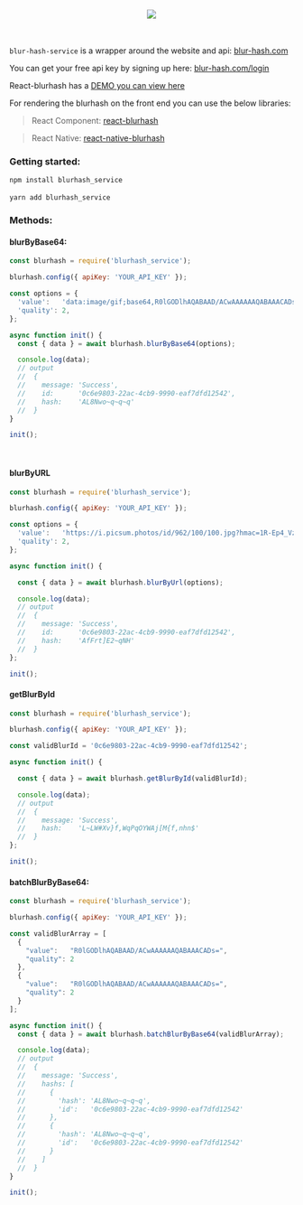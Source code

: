 <p align="center">
  <br>
  <img src="https://blur-hash.com/logo2.a7c40623.png">
  <br>
  <br>
  <br>
</p>

`blur-hash-service` is a wrapper around the website and api: [blur-hash.com](https://www.blur-hash.com)

You can get your free api key by signing up here: [blur-hash.com/login](https://blur-hash.com/#/login)

React-blurhash has a [DEMO you can view here](https://woltapp.github.io/react-blurhash/)

For rendering the blurhash on the front end you can use the below libraries:

> React Component: [react-blurhash](https://github.com/woltapp/react-blurhash)


> React Native: [react-native-blurhash](https://github.com/mrousavy/react-native-blurhash/blob/master/README.md)

### Getting started:
`npm install blurhash_service`
<br />
<br />
`yarn add blurhash_service`
<br />

### Methods:

#### blurByBase64:

```javascript
const blurhash = require('blurhash_service');

blurhash.config({ apiKey: 'YOUR_API_KEY' });

const options = {
  'value':   'data:image/gif;base64,R0lGODlhAQABAAD/ACwAAAAAAQABAAACADs=',
  'quality': 2,
};

async function init() {
  const { data } = await blurhash.blurByBase64(options);

  console.log(data);
  // output
  //  {
  //    message: 'Success',
  //    id:      '0c6e9803-22ac-4cb9-9990-eaf7dfd12542',
  //    hash:    'AL8Nwo~q~q~q'
  //  }
}

init();

```

<br />

#### blurByURL

```javascript
const blurhash = require('blurhash_service');

blurhash.config({ apiKey: 'YOUR_API_KEY' });

const options = {
  'value':   'https://i.picsum.photos/id/962/100/100.jpg?hmac=1R-Ep4_VzvNYC_FbmfgTK6cMjpkCs7TjjQC8JhVyNpA',
  'quality': 2,
};

async function init() {

  const { data } = await blurhash.blurByUrl(options);

  console.log(data);
  // output
  //  {
  //    message: 'Success',
  //    id:      '0c6e9803-22ac-4cb9-9990-eaf7dfd12542',
  //    hash:    'AfFrt]E2~qNH'
  //  }
};

init();

```

#### getBlurById

```javascript
const blurhash = require('blurhash_service');

blurhash.config({ apiKey: 'YOUR_API_KEY' });

const validBlurId = '0c6e9803-22ac-4cb9-9990-eaf7dfd12542';

async function init() {

  const { data } = await blurhash.getBlurById(validBlurId);

  console.log(data);
  // output
  //  {
  //    message: 'Success',
  //    hash:    'L~LW#Xv}f,WqPqOYWAj[M{f,nhn$'
  //  }
};

init();

```

#### batchBlurByBase64:

```javascript
const blurhash = require('blurhash_service');

blurhash.config({ apiKey: 'YOUR_API_KEY' });

const validBlurArray = [
  {
    "value":   "R0lGODlhAQABAAD/ACwAAAAAAQABAAACADs=",
    "quality": 2
  },
  {
    "value":   "R0lGODlhAQABAAD/ACwAAAAAAQABAAACADs=",
    "quality": 2
  }
];

async function init() {
  const { data } = await blurhash.batchBlurByBase64(validBlurArray);

  console.log(data);
  // output
  //  {
  //    message: 'Success',
  //    hashs: [
  //      {
  //        'hash': 'AL8Nwo~q~q~q',
  //        'id':   '0c6e9803-22ac-4cb9-9990-eaf7dfd12542'
  //      },
  //      {
  //        'hash': 'AL8Nwo~q~q~q',
  //        'id':   '0c6e9803-22ac-4cb9-9990-eaf7dfd12542'
  //      }
  //    ]
  //  }
}

init();

```
